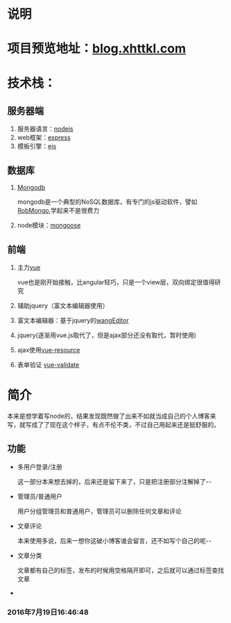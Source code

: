# 说明

# 项目预览地址：[blog.xhttkl.com](http://blog.xhttkl.com)

# 技术栈：

## 服务器端
1. 服务器语言：[nodejs](https://nodejs.org/en/)
2. web框架：[express](https://expressjs.com/)
3. 模板引擎：[ejs](http://www.embeddedjs.com/)

## 数据库
1. [Mongodb](https://www.mongodb.com/)

    mongodb是一个典型的NoSQL数据库，有专门的js驱动软件，譬如[RobMongo](https://robomongo.org/),学起来不是很费力
2. node模块：[mongoose](http://mongoosejs.com/)

## 前端

1. 主力[vue](http://cn.vuejs.org/)

    vue也是刚开始接触，比angular轻巧，只是一个view层，双向绑定很值得研究
2. 辅助jquery（富文本编辑器使用） 
3. 富文本编辑器：基于jquery的[wangEditor](http://wangeditor.github.io/)
4. jquery(逐渐用vue.js取代了，但是ajax部分还没有取代，暂时使用)
5. ajax使用[vue-resource](https://github.com/vuejs/vue-resource)
6. 表单验证 [vue-validate](https://github.com/vuejs/vue-validator)

# 简介
  本来是想学着写node的，结果发现既然做了出来不如就当成自己的个人博客来写，就写成了了现在这个样子，有点不伦不类，不过自己用起来还是挺舒服的。

## 功能

* 多用户登录/注册

  这一部分本来想去掉的，后来还是留下来了，只是把注册部分注解掉了--

* 管理员/普通用户

  用户分组管理员和普通用户，管理员可以删除任何文章和评论

* 文章评论

  本来使用多说，后来一想你这破小博客谁会留言，还不如写个自己的呢--

* 文章分类

  文章都有自己的标签，发布的时候用空格隔开即可，之后就可以通过标签查找文章

*   

###   2016年7月19日16:46:48